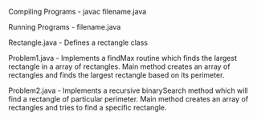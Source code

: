 Compiling Programs -      javac filename.java

Running Programs -        filename.java



Rectangle.java - 
Defines a rectangle class

Problem1.java - 
Implements a findMax routine which finds the largest rectangle in a array of rectangles.
Main method creates an array of rectangles and finds the largest rectangle based on its perimeter.


Problem2.java -
Implements a recursive binarySearch method which will find a rectangle of particular perimeter.
Main method creates an array of rectangles and tries to find a specific rectangle.

